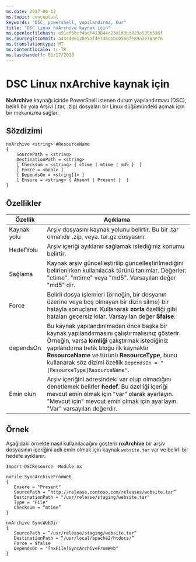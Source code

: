 ```yaml
---
ms.date: 2017-06-12
ms.topic: conceptual
keywords: "DSC, powershell, yapılandırma, Kur"
title: "DSC Linux nxArchive kaynak için"
ms.openlocfilehash: e91ef5bcf4bdf413844c23d1d3bd823a535b536f
ms.sourcegitcommit: a444406120e5af4e746cbbc0558fe89a7e78aef6
ms.translationtype: MT
ms.contentlocale: tr-TR
ms.lasthandoff: 01/17/2018
---
```

# <a name="dsc-for-linux-nxarchive-resource"></a>DSC Linux nxArchive kaynak için

**NxArchive** kaynağı içinde PowerShell istenen durum yapılandırması (DSC), belirli bir yola Arşivi (.tar, .zip) dosyaları bir Linux düğümündeki açmak için bir mekanizma sağlar.

## <a name="syntax"></a>Sözdizimi

```
nxArchive <string> #ResourceName
{
    SourcePath = <string>
    DestinationPath = <string>
    [ Checksum = <string> { ctime | mtime | md5 }  ]
    [ Force = <bool> ]
    [ DependsOn = <string[]> ]
    [ Ensure = <string> { Absent | Present }  ]
}
```

## <a name="properties"></a>Özellikler

|  Özellik |  Açıklama | 
|---|---|
| Kaynak yolu| Arşiv dosyasını kaynak yolunu belirtir. Bu bir .tar olmalıdır .zip, veya. tar.gz dosyasını. | 
| HedefYolu| Arşiv içeriği ayıklanır sağlamak istediğiniz konumu belirtir.| 
| Sağlama| Kaynak arşiv güncelleştirilip güncelleştirilmediğini belirlenirken kullanılacak türünü tanımlar. Değerler: "ctime", "mtime" veya "md5". Varsayılan değer "md5" dir.| 
| Force| Belirli dosya işlemleri (örneğin, bir dosyanın üzerine veya boş olmayan bir dizin silme) bir hatayla sonuçlanır. Kullanarak **zorla** özelliği gibi hataları geçersiz kılar. Varsayılan değer **$false**.| 
| dependsOn | Bu kaynak yapılandırılmadan önce başka bir kaynak yapılandırmasını çalıştırmalısınız gösterir. Örneğin, varsa **kimliği** çalıştırmak istediğiniz yapılandırma betik bloğu ilk kaynaktır **ResourceName** ve türünü **ResourceType**, bunu kullanarak söz dizimi özellik `DependsOn = "[ResourceType]ResourceName"`.| 
| Emin olun| Arşiv içeriğini adresindeki var olup olmadığını denetlemek belirler **hedef**. Bu özelliği içeriği mevcut emin olmak için "var" olarak ayarlayın. "Mevcut için" mevcut emin olmak için ayarlayın. "Var" varsayılan değerdir.| 

## <a name="example"></a>Örnek

Aşağıdaki örnekte nasıl kullanılacağını gösterir **nxArchive** bir arşiv dosyasının içeriğini adlı emin olmak için kaynak `website.tar` var ve belirli bir hedefe ayıklanır.

```
Import-DSCResource -Module nx 

nxFile SyncArchiveFromWeb
{
   Ensure = "Present"
   SourcePath = “http://release.contoso.com/releases/website.tar”
   DestinationPath = "/usr/release/staging/website.tar"
   Type = "File"
   Checksum = “mtime”
}

nxArchive SyncWebDir
{
   SourcePath = “/usr/release/staging/website.tar”
   DestinationPath = “/usr/local/apache2/htdocs/”
   Force = $false
   DependsOn = "[nxFile]SyncArchiveFromWeb"
} 
```

